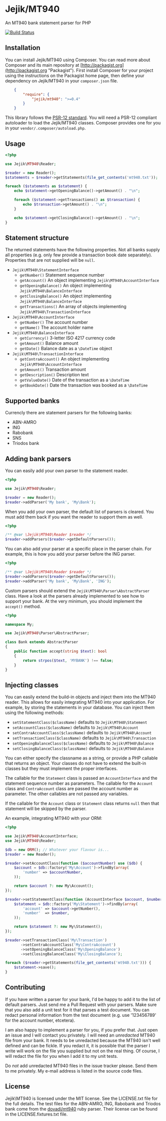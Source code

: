 # Jejik/MT940

An MT940 bank statement parser for PHP

[![Build Status](https://secure.travis-ci.org/sandermarechal/jejik-mt940.png?branch=master)](http://travis-ci.org/sandermarechal/jejik-mt940)

## Installation

You can install Jejik/MT940 using Composer. You can read more about Composer and its main repository at
[http://packagist.org](http://packagist.org "Packagist"). First install Composer for your project using the instructions on the
Packagist home page, then define your dependency on Jejik/MT940 in your `composer.json` file.

```json
    {
        "require": {
            "jejik/mt940": ">=0.4"
        }
    }
```

This library follows the [PSR-12 standard](https://github.com/php-fig/fig-standards/blob/master/accepted/PSR-12.md). You will need
a PSR-12 compliant autoloader to load the Jejik/MT940 classes. Composer provides one for you in your
`vendor/.composer/autoload.php`.

## Usage

```php
<?php

use Jejik\MT940\Reader;

$reader = new Reader();
$statements = $reader->getStatements(file_get_contents('mt940.txt'));

foreach ($statements as $statement) {
    echo $statement->getOpeningBalance()->getAmount() . "\n";

    foreach ($statement->getTransactions() as $transaction) {
        echo $transaction->getAmount() . "\n";
    }

    echo $statement->getClosingBalance()->getAmount() . "\n";
}
```

## Statement structure

The returned statements have the following properties. Not all banks supply
all properties (e.g. only few provide a transaction book date separately).
Properties that are not supplied will be `null`.

*   `Jejik\MT940\StatementInterface`
    *   `getNumber()` Statement sequence number
    *   `getAccount()` An object implementing `Jejik\MT940\AccountInterface`
    *   `getOpeningBalance()` An object implementing `Jejik\MT940\BalanceInterface`
    *   `getClosingBalance()` An object implementing `Jejik\MT940\BalanceInterface`
    *   `getTransactions()` An array of objects implementing `Jejik\MT940\TransactionInterface`
*   `Jejik\MT940\AccountInterface`
    *   `getNumber()` The account number
    *   `getName()` The account holder name
*   `Jejik\MT940\BalanceInterface`
    *   `getCurrency()` 3-letter ISO 4217 currency code
    *   `getAmount()` Balance amount
    *   `getDate()` Balance date as a `\DateTime` object
*   `Jejik\MT940\TransactionInterface`
    *   `getContraAccount()` An object implementing `Jejik\MT940\AccountInterface`
    *   `getAmount()` Transaction amount
    *   `getDescription()` Description text
    *   `getValueDate()` Date of the transaction as a `\DateTime`
    *   `getBookDate()` Date the transaction was booked as a `\DateTime`

## Supported banks

Currencly there are statement parsers for the following banks:

*   ABN-AMRO
*   ING
*   Rabobank
*   SNS
*   Triodos bank

## Adding bank parsers

You can easily add your own parser to the statement reader.

```php
<?php

use Jejik\MT940\Reader;

$reader = new Reader();
$reader->addParser('My bank', 'My\Bank');
```

When you add your own parser, the default list of parsers is cleared. You must
add them back if you want the reader to support them as well.

```php
<?php

/** @var \Jejik\MT940\Reader $reader */
$reader->addParsers($reader->getDefaultParsers());
```

You can also add your parser at a specific place in the parser chain. For
example, this is how you add your parser before the ING parser.

```php
<?php

/** @var \Jejik\MT940\Reader $reader */
$reader->addParsers($reader->getDefaultParsers());
$reader->addParser('My bank', 'My\Bank', 'ING');
```

Custom parsers should extend the `Jejik\MT940\Parser\AbstractParser` class.
Have a look at the parsers already implemented to see how to support your
bank. At the very minimum, you should implement the `accept()` method.

```php
<?php

namespace My;

use Jejik\MT940\Parser\AbstractParser;

class Bank extends AbstractParser
{
    public function accept(string $text): bool
    {
        return strpos($text, 'MYBANK') !== false;
    }
}
```

## Injecting classes

You can easily extend the build-in objects and
inject them into the MT940 reader. This allows for easily integrating MT940 into
your application. For example, by storing the statements in your database. You can
inject them using the following methods:

* `setStatementClass($className)` defaults to `Jejik\MT940\Statement`
* `setAccountClass($className)` defaults to `Jejik\MT940\Account`
* `setContraAccountClass($className)` defaults to `Jejik\MT940\Account`
* `setTransactionClass($className)` defaults to `Jejik\MT940\Transaction`
* `setOpeningBalanceClass($className)` defaults to `Jejik\MT940\Balance`
* `setClosingBalanceClass($className)` defaults to `Jejik\MT940\Balance`

You can either specify the classname as a string, or provide a PHP callable that
returns an object. Your classes do not have to extend the built-in classes but
they must implement the proper interfaces.

The callable for the `Statement` class is passed an `AccountInterface` and the statement
sequence number as parameters. The callable for the `Account` class and `ContraAccount`
class are passed the account number as parameter. The other callables are not passed
any variables.

If the callable for the `Account` class or `Statement` class returns `null` then that
statement will be skipped by the parser.

An example, integrating MT940 with your ORM:

```php
<?php

use Jejik\MT940\AccountInterface;
use Jejik\MT940\Reader;

$db = new ORM(); // Whatever your flavour is...
$reader = new Reader();

$reader->setAccountClass(function ($accountNumber) use ($db) {
    $account = $db::factory('My\Account')->findBy(array(
        'number' => $accountNumber,
    ));

    return $account ?: new My\Account();
});

$reader->setStatementClass(function (AccountInterface $account, $number) use ($db) {
    $statement = $db::factory('My\Statement')->findBy(array(
        'account' => $account->getNumber(),
        'number'  => $number,
    ));

    return $statement ?: new My\Statement();
});

$reader->setTransactionClass('My\Transaction')
       ->setContraAccountClass('My\ContraAccount')
       ->setOpeningBalanceClass('My\OpeningBalance')
       ->setClosingBalanceClass('My\ClosingBalance');

foreach ($reader->getStatements(file_get_contents('mt940.txt'))) {
    $statement->save();
}
```

## Contributing

If you have written a parser for your bank, I'd be happy to add it to the list
of default parsers. Just send me a Pull Request with your parsers. Make sure
that you also add a unit test for it that parses a test document. You can
redact personal information from the test document (e.g. use '123456789' for
the account number, etcetera).

I am also happy to implement a parser for you, if you prefer that. Just open an
issue and I will contact you privately. I will need an *unredacted* MT940 file
from your bank. It needs to be unredacted because the MT940 isn't well defined
and can be fickle. If you redact it, it is possible that the parser I write
will work on the file you supplied but not on the real thing. Of course, I will
redact the file for you when I add it to my unit tests.

Do *not* add unredacted MT940 files in the issue tracker please. Send them to
me privately. My e-mail address is listed in the source code files.

## License

Jejik\MT940 is licensed under the MIT license. See the LICENSE.txt file for the
full details. The test files for the ABN-AMRO, ING, Rabobank and Triodos bank
come from the [dovadi/mt940](https://github.com/dovadi/mt940) ruby parser.
Their license can be found in the LICENSE.fixtures.txt file.
